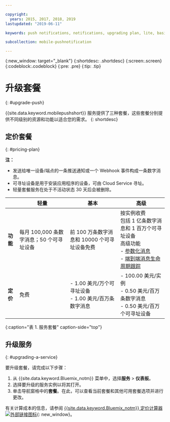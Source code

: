 ```yaml
---

copyright:
  years: 2015, 2017, 2018, 2019
lastupdated: "2019-06-11"

keywords: push notifications, notifications, upgrading plan, lite, basic, advanced

subcollection: mobile-pushnotification

---
```


{:new_window: target="_blank"}
{:shortdesc: .shortdesc}
{:screen:.screen}
{:codeblock:.codeblock}
{:pre: .pre}
{:tip: .tip}


# 升级套餐
{: #upgrade-push}

{{site.data.keyword.mobilepushshort}} 服务提供了三种套餐，这些套餐分别提供不同级别的资源和功能以适合您的需求。
{: shortdesc}

## 定价套餐
{: #pricing-plan}

**注：**
 - 发送给唯一设备/端点的一条推送通知或一个 Webhook 事件构成一条数字消息。 
 - 可寻址设备是用于安装应用程序的设备，可由 Cloud Service 寻址。
 - 轻量套餐服务在处于不活动状态 30 天后会被删除。

|                |轻量|基本|高级|
|----------------|-------------------------------|-----------------------------|------------------------------|
|**功能**|每月 100,000 条数字消息；50 个可寻址设备|前 100 万条数字消息和 10000 个可寻址设备免费| 按实例收费</br> 包括 1 亿条数字消息和 1 百万个可寻址设备<br/> 高级功能<br/> - [参数化消息](/docs/services/mobilepush?topic=mobile-pushnotification-template_based_notifications)<br/> - [端到端消息生命周期跟踪](/docs/services/mobilepush?topic=mobile-pushnotification-message-delivery-status)<br/>|
|**定价**|免费|- 1.00 美元/万个可寻址设备<br/> - 1.00 美元/百万条数字消息<br /> |- 100.00 美元/实例<br/> - 0.50 美元/百万条数字消息<br/> - 0.50 美元/百万个可寻址设备<br/> |-|
{:caption="表 1. 服务套餐" caption-side="top"}


## 升级服务
{: #upgrading-a-service}

要升级套餐，请完成以下步骤：

1.  从 {{site.data.keyword.Bluemix_notm}} 菜单中，选择**服务** > **仪表板**。
2.  选择要升级的服务实例以将其打开。
3.  单击导航窗格中的**套餐**。在此，可以查看当前套餐和其他可用套餐选项并进行更改。

有关计算成本的信息，请参阅 [{{site.data.keyword.Bluemix_notm}} 定价计算器 ![外部链接图标](../../icons/launch-glyph.svg "外部链接图标")](https://cloud.ibm.com/estimator){: new_window}。

